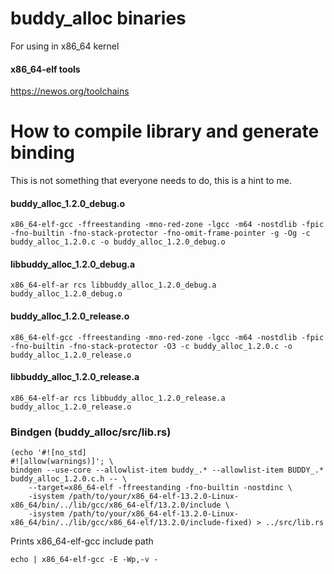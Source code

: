 # buddy_alloc binaries

For using in x86_64 kernel
#### x86_64-elf tools
https://newos.org/toolchains

# How to compile library and generate binding
This is not something that everyone needs to do, this is a hint to me.

#### buddy_alloc_1.2.0_debug.o
`x86_64-elf-gcc -ffreestanding -mno-red-zone -lgcc -m64 -nostdlib -fpic -fno-builtin -fno-stack-protector -fno-omit-frame-pointer -g -Og -c buddy_alloc_1.2.0.c -o buddy_alloc_1.2.0_debug.o`

#### libbuddy_alloc_1.2.0_debug.a
`x86_64-elf-ar rcs libbuddy_alloc_1.2.0_debug.a buddy_alloc_1.2.0_debug.o`

#### buddy_alloc_1.2.0_release.o
`x86_64-elf-gcc -ffreestanding -mno-red-zone -lgcc -m64 -nostdlib -fpic -fno-builtin -fno-stack-protector -O3 -c buddy_alloc_1.2.0.c -o buddy_alloc_1.2.0_release.o`

#### libbuddy_alloc_1.2.0_release.a
`x86_64-elf-ar rcs libbuddy_alloc_1.2.0_release.a buddy_alloc_1.2.0_release.o`

### Bindgen (buddy_alloc/src/lib.rs)

```
(echo '#![no_std]
#![allow(warnings)]'; \
bindgen --use-core --allowlist-item buddy_.* --allowlist-item BUDDY_.* buddy_alloc_1.2.0.c.h -- \
    --target=x86_64-elf -ffreestanding -fno-builtin -nostdinc \
    -isystem /path/to/your/x86_64-elf-13.2.0-Linux-x86_64/bin/../lib/gcc/x86_64-elf/13.2.0/include \
    -isystem /path/to/your/x86_64-elf-13.2.0-Linux-x86_64/bin/../lib/gcc/x86_64-elf/13.2.0/include-fixed) > ../src/lib.rs
```

Prints x86_64-elf-gcc include path
```
echo | x86_64-elf-gcc -E -Wp,-v -
```